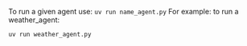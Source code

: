 To run a given agent use: `uv run name_agent.py`
For example: to run a weather_agent:
```
uv run weather_agent.py
```
